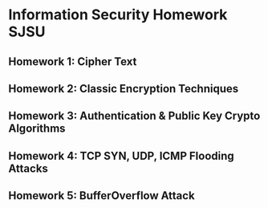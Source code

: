 # Information Security Homework SJSU

## Homework 1: Cipher Text

## Homework 2: Classic Encryption Techniques
 
## Homework 3: Authentication & Public Key Crypto Algorithms

## Homework 4: TCP SYN, UDP, ICMP Flooding Attacks
 
## Homework 5: BufferOverflow Attack